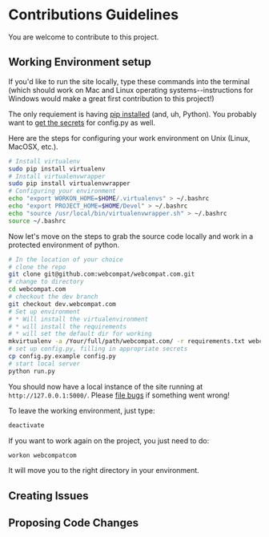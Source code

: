 # Contributions Guidelines

You are welcome to contribute to this project.



## Working Environment setup

If you'd like to run the site locally, type these commands into the terminal (which should work on Mac and Linux operating systems--instructions for Windows would make a great first contribution to this project!)

The only requiement is having [pip installed](http://pip.readthedocs.org/en/latest/installing.html) (and, uh, Python). You probably want to [get the secrets](https://github.com/webcompat/webcompat.com/blob/dev.webcompat.com/config.py.example#L19-L22) for config.py as well.

Here are the steps for configuring your work environment on Unix (Linux, MacOSX, etc.).

``` bash
# Install virtualenv
sudo pip install virtualenv
# Install virtualenvwrapper
sudo pip install virtualenvwrapper
# Configuring your environment
echo "export WORKON_HOME=$HOME/.virtualenvs" > ~/.bashrc
echo "export PROJECT_HOME=$HOME/Devel" > ~/.bashrc
echo "source /usr/local/bin/virtualenvwrapper.sh" > ~/.bashrc
source ~/.bashrc
```

Now let's move on the steps to grab the source code locally and work in a protected environment of python.

``` bash
# In the location of your choice
# clone the repo
git clone git@github.com:webcompat/webcompat.com.git
# change to directory
cd webcompat.com
# checkout the dev branch
git checkout dev.webcompat.com
# Set up environment
# * Will install the virtualenvironment
# * will install the requirements
# * will set the default dir for working
mkvirtualenv -a /Your/full/path/webcompat.com/ -r requirements.txt webcompatcom
# set up config.py, filling in appropriate secrets
cp config.py.example config.py
# start local server
python run.py
```

You should now have a local instance of the site running at `http://127.0.0.1:5000/`. Please [file bugs](https://github.com/webcompat/webcompat.com/issues/new) if something went wrong!

To leave the working environment, just type:

```bash
deactivate
```

If you want to work again on the project, you just need to do:

```bash
workon webcompatcom
```

It will move you to the right directory in your environment.


## Creating Issues
## Proposing Code Changes
